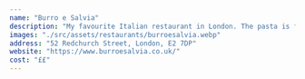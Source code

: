 ```yaml
---
name: "Burro e Salvia"
description: "My favourite Italian restaurant in London. The pasta is freshly made and the menu changes every month."
images: "./src/assets/restaurants/burroesalvia.webp"
address: "52 Redchurch Street, London, E2 7DP"
website: "https://www.burroesalvia.co.uk/"
cost: "££"
---
```

